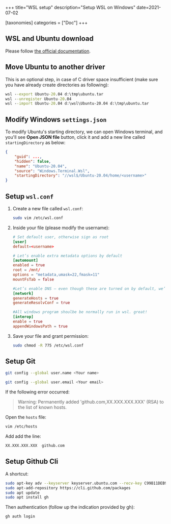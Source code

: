 +++
title="WSL setup"
description="Setup WSL on Windows"
date=2021-07-02

[taxonomies]
categories = ["Doc"]
+++

## WSL and Ubuntu download

Please follow [the official documentation](https://docs.microsoft.com/en-us/windows/wsl/install-win10).

## Move Ubuntu to another driver

This is an optional step, in case of C driver space insufficient (make sure you have already create directories as following):

```cmd
wsl --export Ubuntu-20.04 d:\tmp\ubuntu.tar
wsl --unregister Ubuntu-20.04
wsl --import Ubuntu-20.04 d:\wsl\Ubuntu-20.04 d:\tmp\ubuntu.tar
```

## Modify Windows `settings.json`

To modify Ubuntu's starting directory, we can open Windows terminal, and you'll see **Open JSON file** button, click it and add a new line called `startingDirectory` as below:

```json
{
    "guid": ...,
    "hidden": false,
    "name": "Ubuntu-20.04",
    "source": "Windows.Terminal.Wsl",
    "startingDirectory": "//wsl$/Ubuntu-20.04/home/<username>"
}
```

## Setup `wsl.conf`

1. Create a new file called `wsl.conf`:

   ```sh
   sudo vim /etc/wsl.conf
   ```

1. Inside your file (please modify the username):

   ```conf
   # Set default user, otherwise sign as root
   [user]
   default=<username>

   # Let’s enable extra metadata options by default
   [automount]
   enabled = true
   root = /mnt/
   options = "metadata,umask=22,fmask=11"
   mountFsTab = false

   #Let’s enable DNS – even though these are turned on by default, we’ll specify here just to be explicit.
   [network]
   generateHosts = true
   generateResolvConf = true

   #All windows program shoulbe be normally run in wsl. great!
   [interop]
   enable = true
   appendWindowsPath = true
   ```

1. Save your file and grant permission:

   ```sh
   sudo chmod -R 775 /etc/wsl.conf
   ```

## Setup Git

```sh
git config --global user.name <Your name>

git config --global user.email <Your email>
```

If the following error occurred:

> Warning: Permanently added 'github.com,XX.XXX.XXX.XXX' (RSA) to the list of known hosts.

Open the `hosts` file:

```sh
vim /etc/hosts
```

Add add the line:

```sh
XX.XXX.XXX.XXX  github.com
```

## Setup Github Cli

A shortcut:

```sh
sudo apt-key adv --keyserver keyserver.ubuntu.com --recv-key C99B11DEB97541F0
sudo apt-add-repository https://cli.github.com/packages
sudo apt update
sudo apt install gh
```

Then authentication (follow up the indication provided by gh):

```sh
gh auth login
```
